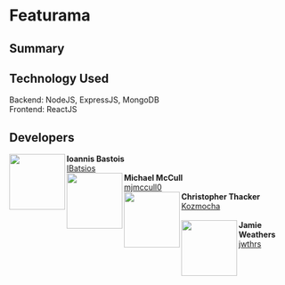 # Featurama

## Summary

## Technology Used
Backend: NodeJS, ExpressJS, MongoDB 
<br>
Frontend: ReactJS

## Developers
<div>
    <div>
        <a href="https://github.com/IBatsios"><img align="left" src="https://avatars3.githubusercontent.com/u/19176974?s=460&v=4" width="100" height="100"></a>
        <b>Ioannis Bastois</b><br>
        <a href="https://github.com/IBatsios">IBatsios</a><br>
    </div>
    <div>
        <a href="https://github.com/mjmccull0"><img align="left" src="https://avatars1.githubusercontent.com/u/42848059?s=460&v=4" width="100" height="100"></a>
        <b>Michael McCull</b><br>
        <a href="https://github.com/mjmccull0">mjmccull0</a>
    </div>
    <div>
        <a href="https://github.com/Kozmocha"><img align="left" src="https://avatars0.githubusercontent.com/u/24241518?s=460&v=4" width="100" height="100"></a>
        <b>Christopher Thacker</b><br>
        <a href="https://github.com/Kozmocha">Kozmocha</a>
    </div>
    <br>
    <div>
        <a href="https://github.com/jwthrs"><img align="left" src="https://avatars3.githubusercontent.com/u/26640295?s=460&v=4" width="100" height="100"></a>
        <b>Jamie Weathers</b><br>
        <a href="https://github.com/jwthrs">jwthrs</a>
    </div>

</div> 

